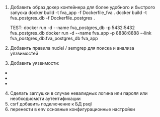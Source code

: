 1. Добавить образ докер контейнера для более удобного и быстрого запуска
    docker build -t fva_app -f Dockerfile_fva .
    docker build -t fva_postgres_db -f Dockerfile_postgres .

    TEST:
    docker run -d --name fva_postgres_db -p 5432:5432 fva_postgres_db
    docker run -d --name fva_app -p 8888:8888 --link fva_postgres_db:fva_postgres_db fva_app

2. Добавить правила nuclei / semgrep для поиска и анализа уязвимостей
3. Добавить уязвимости:
-
-
-
4. Cделать заглушки в случае невалидных логина или пароля или необходиомсти аутентификации
5. csrf добавить подключение к БД psql
6. перенести в env основные конфигурационные настройки
